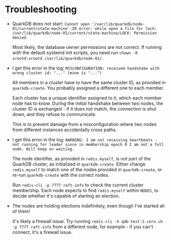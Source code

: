 # Troubleshooting

* QuarkDB does not start: `Cannot open '/var/lib/quarkdb/node-01/current/state-machine':IO error: while open a file for lock: /var/lib/quarkdb/node-01/current/state-machine/LOCK: Permission denied`

  Most likely, the database owner permissions are not correct. If running
  with the default systemd init scripts, you need run ``chown -R xrootd:xrootd /var/lib/quarkdb/node-01/``.

* I get this error in the log: `MISCONFIGURATION: received handshake with wrong cluster id: "..." (mine is "...")`

  All members in a cluster have to have the same cluster ID, as provided in `quarkdb-create`.
  You probably assigned a different one to each member.

  Each cluster has a unique identifier assigned to it, which each member node has to know.
  During the initial handshake between two nodes, the cluster ID is exchanged - if
  it does not match, the connection is shut down, and they refuse to communicate.

  This is to prevent damage from a misconfiguration where two nodes from different
  instances accidentally cross paths.

* I get this error in the log: `WARNING: I am not receiving heartbeats - not running for leader since in membership epoch 0 I am not a full node. Will keep on waiting.`

  The node identifier, as provided in `redis.myself`, is not part of the QuarkDB cluster, as
  initialized in ``quarkdb-create``. Either change `redis.myself` to match one of
  the nodes provided in ``quarkdb-create``, or re-run ``quarkdb-create`` with the correct
  nodes.

  Run `redis-cli -p 7777 raft-info` to check the current cluster membership. Each
  node expects to find `redis.myself` within `NODES`, to decide whether it's capable
  of starting an election.

* The nodes are holding elections indefinitely, even though I've started all of them!

  It's likely a firewall issue. Try running
  `redis-cli -h qdb-test-2.cern.ch -p 7777 raft-info` from a different node, for example -
  if you can't connect, it's a firewall issue.
